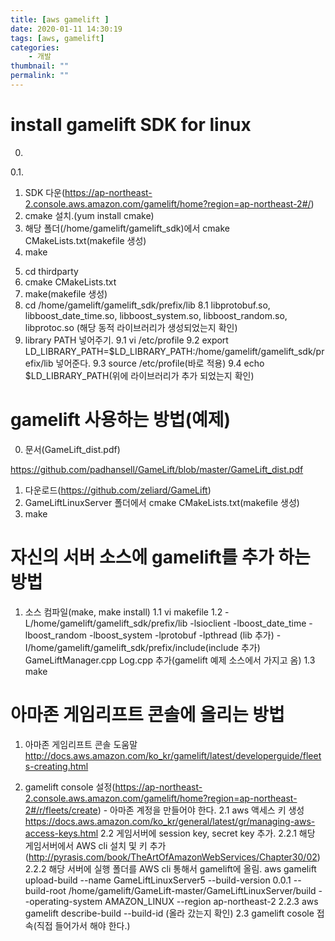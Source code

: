 ```yaml
---
title: [aws gamelift ]
date: 2020-01-11 14:30:19
tags: [aws, gamelift]
categories:
    - 개발
thumbnail: ""
permalink: ""
---
```

# install gamelift SDK for linux
0. 
0.1.
1. SDK 다운(https://ap-northeast-2.console.aws.amazon.com/gamelift/home?region=ap-northeast-2#/)
2. cmake 설치.(yum install cmake)
3. 해당 폴더(/home/gamelift/gamelift_sdk)에서 cmake CMakeLists.txt(makefile 생성)
4. make
<!-- more -->
5. cd thirdparty
6. cmake CMakeLists.txt
7. make(makefile 생성)
8. cd /home/gamelift/gamelift_sdk/prefix/lib
 8.1 libprotobuf.so, libboost_date_time.so, libboost_system.so, libboost_random.so, libprotoc.so (해당 동적 라이브러리가 생성되었는지 확인)
9. library PATH 넣어주기.
 9.1 vi /etc/profile
 9.2 export LD_LIBRARY_PATH=$LD_LIBRARY_PATH:/home/gamelift/gamelift_sdk/prefix/lib 넣어준다.
 9.3 source /etc/profile(바로 적용)
 9.4 echo $LD_LIBRARY_PATH(위에 라이브러리가 추가 되었는지 확인)

# gamelift 사용하는 방법(예제)

0. 문서(GameLift_dist.pdf) 

https://github.com/padhansell/GameLift/blob/master/GameLift_dist.pdf


1. 다운로드(https://github.com/zeliard/GameLift)
2. GameLiftLinuxServer 폴더에서 cmake CMakeLists.txt(makefile 생성)
3. make

# 자신의 서버 소스에 gamelift를 추가 하는 방법

1. 소스 컴파일(make, make install)
 1.1 vi makefile
 1.2 -L/home/gamelift/gamelift_sdk/prefix/lib  -lsioclient -lboost_date_time -lboost_random -lboost_system -lprotobuf -lpthread (lib 추가)
      -I/home/gamelift/gamelift_sdk/prefix/include(include 추가)
      GameLiftManager.cpp Log.cpp 추가(gamelift 예제 소스에서 가지고 옴)
 1.3 make

# 아마존 게임리프트 콘솔에 올리는 방법

1. 아마존 게임리프트 콘솔 도움말
http://docs.aws.amazon.com/ko_kr/gamelift/latest/developerguide/fleets-creating.html

2. gamelift console 설정(https://ap-northeast-2.console.aws.amazon.com/gamelift/home?region=ap-northeast-2#/r/fleets/create) - 아마존 계정을 만들어야 한다.
 2.1 aws 액세스 키 생성
  https://docs.aws.amazon.com/ko_kr/general/latest/gr/managing-aws-access-keys.html
 2.2 게임서버에 session key, secret key 추가.
  2.2.1 해당 게임서버에서 AWS cli 설치 및 키 추가(http://pyrasis.com/book/TheArtOfAmazonWebServices/Chapter30/02)
  2.2.2 해당 서버에 실행 폴더를 AWS cli 통해서 gamelift에 올림.
   aws gamelift upload-build --name GameLiftLinuxServer5 --build-version 0.0.1 --build-root /home/gamelift/GameLift-master/GameLiftLinuxServer/build --operating-system AMAZON_LINUX --region ap-northeast-2
  2.2.3 aws gamelift describe-build --build-id (올라 갔는지 확인)
 2.3 gamelift cosole 접속(직접 들어가서 해야 한다.)
